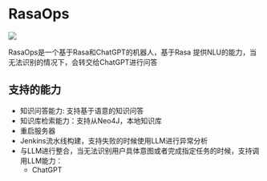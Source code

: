 # RasaOps

<img src="https://wedoc.canway.net/imgs/img/嘉为蓝鲸.jpg" >

RasaOps是一个基于Rasa和ChatGPT的机器人，基于Rasa 提供NLU的能力，当无法识别的情况下，会转交给ChatGPT进行问答

## 支持的能力

* 知识问答能力: 支持基于语意的知识问答
* 知识库检索能力：支持从Neo4J，本地知识库
* 重启服务器
* Jenkins流水线构建，支持失败的时候使用LLM进行异常分析
* 与LLM进行整合，当无法识别用户具体意图或者完成指定任务的时候，支持调用LLM能力：
  * ChatGPT